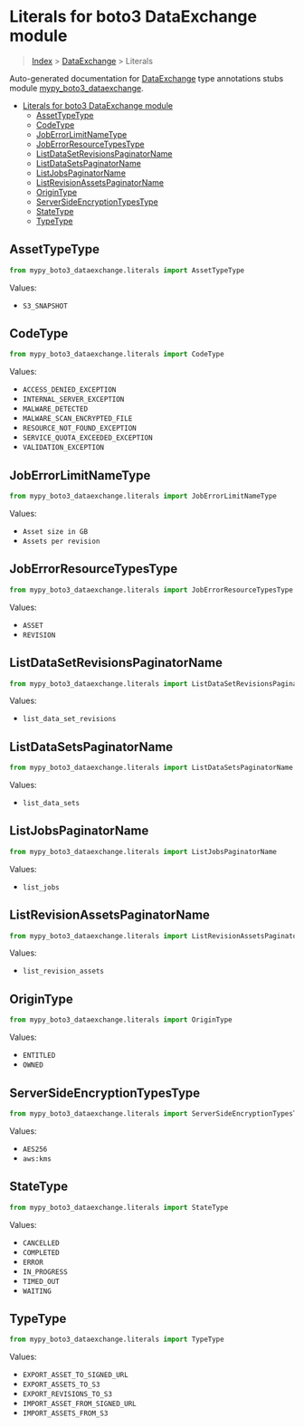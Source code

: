 # Literals for boto3 DataExchange module

> [Index](..) > [DataExchange](.) > Literals

Auto-generated documentation for
[DataExchange](https://boto3.amazonaws.com/v1/documentation/api/1.17.73/reference/services/dataexchange.html#DataExchange)
type annotations stubs module
[mypy_boto3_dataexchange](https://pypi.org/project/mypy-boto3-dataexchange/).

- [Literals for boto3 DataExchange module](#literals-for-boto3-dataexchange-module)
  - [AssetTypeType](#assettypetype)
  - [CodeType](#codetype)
  - [JobErrorLimitNameType](#joberrorlimitnametype)
  - [JobErrorResourceTypesType](#joberrorresourcetypestype)
  - [ListDataSetRevisionsPaginatorName](#listdatasetrevisionspaginatorname)
  - [ListDataSetsPaginatorName](#listdatasetspaginatorname)
  - [ListJobsPaginatorName](#listjobspaginatorname)
  - [ListRevisionAssetsPaginatorName](#listrevisionassetspaginatorname)
  - [OriginType](#origintype)
  - [ServerSideEncryptionTypesType](#serversideencryptiontypestype)
  - [StateType](#statetype)
  - [TypeType](#typetype)

## AssetTypeType

```python
from mypy_boto3_dataexchange.literals import AssetTypeType
```

Values:

- `S3_SNAPSHOT`

## CodeType

```python
from mypy_boto3_dataexchange.literals import CodeType
```

Values:

- `ACCESS_DENIED_EXCEPTION`
- `INTERNAL_SERVER_EXCEPTION`
- `MALWARE_DETECTED`
- `MALWARE_SCAN_ENCRYPTED_FILE`
- `RESOURCE_NOT_FOUND_EXCEPTION`
- `SERVICE_QUOTA_EXCEEDED_EXCEPTION`
- `VALIDATION_EXCEPTION`

## JobErrorLimitNameType

```python
from mypy_boto3_dataexchange.literals import JobErrorLimitNameType
```

Values:

- `Asset size in GB`
- `Assets per revision`

## JobErrorResourceTypesType

```python
from mypy_boto3_dataexchange.literals import JobErrorResourceTypesType
```

Values:

- `ASSET`
- `REVISION`

## ListDataSetRevisionsPaginatorName

```python
from mypy_boto3_dataexchange.literals import ListDataSetRevisionsPaginatorName
```

Values:

- `list_data_set_revisions`

## ListDataSetsPaginatorName

```python
from mypy_boto3_dataexchange.literals import ListDataSetsPaginatorName
```

Values:

- `list_data_sets`

## ListJobsPaginatorName

```python
from mypy_boto3_dataexchange.literals import ListJobsPaginatorName
```

Values:

- `list_jobs`

## ListRevisionAssetsPaginatorName

```python
from mypy_boto3_dataexchange.literals import ListRevisionAssetsPaginatorName
```

Values:

- `list_revision_assets`

## OriginType

```python
from mypy_boto3_dataexchange.literals import OriginType
```

Values:

- `ENTITLED`
- `OWNED`

## ServerSideEncryptionTypesType

```python
from mypy_boto3_dataexchange.literals import ServerSideEncryptionTypesType
```

Values:

- `AES256`
- `aws:kms`

## StateType

```python
from mypy_boto3_dataexchange.literals import StateType
```

Values:

- `CANCELLED`
- `COMPLETED`
- `ERROR`
- `IN_PROGRESS`
- `TIMED_OUT`
- `WAITING`

## TypeType

```python
from mypy_boto3_dataexchange.literals import TypeType
```

Values:

- `EXPORT_ASSET_TO_SIGNED_URL`
- `EXPORT_ASSETS_TO_S3`
- `EXPORT_REVISIONS_TO_S3`
- `IMPORT_ASSET_FROM_SIGNED_URL`
- `IMPORT_ASSETS_FROM_S3`
